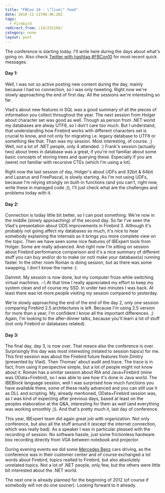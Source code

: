 ```yaml
---
title: "FBCon 10 - \"live\" feed"
date: 2010-11-11T06:46:28Z
tags:
  - Firebird
redirect_from: /id/232169/
category: none
layout: post
---
```

The conference is starting today. I'll write here during the days about what's going on. Also check [Twitter with hashtag #FBCon10][1] for most recent quick messages.

#### Day 1:

Well, I was not so active posting new content during the day, mainly because I had no connection, so I was only tweeting. Right now we're slowly approaching the end of first day. All the sessions we're interesting so far.

Vlad's about new features in SQL was a good summary of all the pieces of information you collect throughout the year. The next session from Holger about character set was good as well. Though as person from .NET world my databases are alway UTF8, so I don't care too much. But I understand, that understanding how Firebird works with different characters set is crucial to know, and not only for migrating i.e. legacy database to UTF8 or something like that. Than was my session. Most interesting, of course. ;) Well, not a lot of .NET people, only 4 attended. :) Frank's session (actually two) about trees in database was a great, if you're not familiar about some basic concepts of storing trees and querying these. Especially if you are (were) not familiar with recursive CTEs (which I'm using a lot).

Right now the last session of day, Holger's about UDFs and 32bit & 64bit and Lazarus and FreePascal, is slowly starting. As I'm not using UDFs, because I'm relying strongly on built-in functions (and you can't, right now, write these in managed code ;)), I'll just check what are the challenges and problems today with it.

#### Day 2:

Connection is today little bit better, so I can post something. We're now in the middle (slowly approaching) of the second day. So far I've seen the Vlad's presentation about ODS improvements in Firebird 3. Although it's probably not going affect my databases so much, it's nice to hear somebody explaining the internals as it brings you more complete view on the topic. Then we have seen some nice features of IBExpert tools from Holger. Some are really advanced. And right now I'm sitting on session about Firebird performance comparison and it's a nice summary of different stuff you can buy and/or do to make (or not) make your database(s) running faster. In the other room Roman is doing session, but as there was some swapping, I don't know the name :).

Dammit. My session is now done, but my computer froze while switching virtual machines. :-\ At that time I really appreciated my effort to keep my system clean and of course my SSD. In under two minutes I was back. At least there was lot more people visiting my session compared to yesterday.

We're slowly approaching the end of the end of the day 2, only one session comparing Firebird 2.5 architectures is left. Because I'm using 2.5 version for more than a year, I'm confident I know all the important differences. ;) Again, I'm looking to the after-dinner talks, because you'll learn a lot of stuff (not only Firebird or databases related).

#### Day 3:

The final day, day 3, is now over. That means also the conference is over. Surprisingly this day was most interesting (related to session topics) for me. This first session was about the Firebird future features from Dmitry (presented by Vlad). Then Thomas' about audit and trace. The trace is in fact, from using it perspective simple, but a lot of people might not know about it. Roman has a similar session about RIA and Java+Firebird (mine was OData+Firebird), so I was able to see how it's done in Java world. The IBEBlock language session, well I was surprised how much functions you have available there, some of these really advanced and you can still use it as DLL and scripting. My, already mentioned, OData+Firebird session was, as I was kind of expecting after previous days, based at least on the peoples elaboration at the Q&A, interesting for them as well (and everything was working smoothly ;)). And that's pretty much it, last day of conference.

This year, IBExpert team did again great job with organization. Not only conference, but also all the stuff around it (except the internet connection, which was really bad). As a speaker I was in particular pleased with the recording of session. No software hassle, just some frictionless hardware box recording directly from VGA between notebook and projector.

During evening events we did some [Mercedes Benz][2] cars driving, as the conference was in their customer center and of course exchanged a lot words about Firebird, topics realted to Firebird, but also absolutely unrelated topics. Not a lot of .NET people, only few, but the others were little bit interested about the .NET world.

The next one is already planned for the beginning of 2012 (of course if somebody will not do one sooner). Looking forward to it already.

[1]: http://search.twitter.com/search?q=%23fbcon10
[2]: http://www.mercedes-benz.com